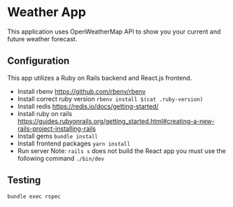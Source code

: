 # Weather App
This application uses OpenWeatherMap API to show you your current and future weather forecast.

## Configuration
This app utilizes a Ruby on Rails backend and React.js frontend.
- Install rbenv
  https://github.com/rbenv/rbenv
- Install correct ruby version
  `rbenv install $(cat .ruby-version)`
- Install redis
  https://redis.io/docs/getting-started/
- Install ruby on rails
  https://guides.rubyonrails.org/getting_started.html#creating-a-new-rails-project-installing-rails
- Install gems
  `bundle install`
- Install frontend packages
  `yarn install`
- Run server
  Note: `rails s` does not build the React app you must use the following command
  `./bin/dev`

## Testing
`bundle exec rspec`
